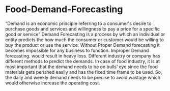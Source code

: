 # Food-Demand-Forecasting
“Demand is an economic principle referring to a consumer's desire to purchase goods and services and willingness to pay a price for a specific good or service”
Demand Forecasting is a process by which an individual or entity predicts the how much the consumer or customer would be willing to buy the product or use the service. Without Proper Demand forecasting it becomes impossible for any business to function. Improper Demand forecasting. would result in heavy loss. Different industry or company has different methods to predict the demands. In case of food industry, it is at most important that the demand needs to be on bulls’ eye since the food materials gets perished easily and has the fixed time frame to be used. So, the daily and weekly demand needs to be precise to avoid wastage which would otherwise increase the operating cost.

